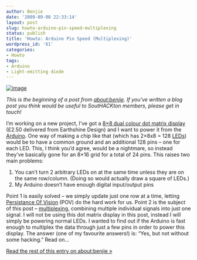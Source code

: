 ```yaml
---
author: Benjie
date: '2009-09-08 22:33:14'
layout: post
slug: howto-arduino-pin-speed-multiplexing
status: publish
title: 'Howto: Arduino Pin Speed (Multiplexing)'
wordpress_id: '61'
categories:
- Howto
tags:
- Arduino
- Light-emitting diode
---
```


[![image](http://www.earthshinedesign.co.uk/image/cache/1425313_75-250x250.jpg "8x8 dual colour dot matrix display")](http://www.earthshinedesign.co.uk/index.php?route=product/product&path=38_43&product_id=82)

*This is the beginning of a post from
[about:benjie](http://www.benjiegillam.com/ "Benjie"). If you've written
a blog post you think would be useful to SoutHACKton members, please get
in touch!*

I’m working on a new project, I’ve got a 
[8×8 dual colour dot matrix display](http://www.earthshinedesign.co.uk/index.php?route=product/product&path=38_43&product_id=82 "8x8 dual colour dot matrix display")
(£2.50 delivered from Earthshine Design) and I want to power it from the
[Arduino](http://www.arduino.cc "Arduino"). One way of making a chip
like that (which has 2×8x8 = 128
[LEDs](http://en.wikipedia.org/wiki/Light-emitting_diode "Light-emitting diode"))
would be to have a common ground and an additional 128 pins – one for
each LED. This, I think you’d agree, would be a nightmare, so instead
they’ve basically gone for an 8×16 grid for a total of 24 pins. This
raises two main problems:

1.  You can’t turn 2 arbitrary LEDs on at the same time unless they are
    on the same row/column. (Doing so would actually draw a square of
    LEDs.)
2.  My Arduino doesn’t have enough digital input/output pins

Point 1 is easily solved – we simply update just one row at a time,
letting 
[Persistance Of Vision](http://en.wikipedia.org/wiki/Persistence_of_vision) (POV) do the
hard work for us. Point 2 is the subject of this post –
[multiplexing](http://en.wikipedia.org/wiki/Multiplexing "Multiplexing"),
combining multiple individual signals into just one signal. I will not
be using this dot matrix display in this post, instead I will simply be
powering normal LEDs. I wanted to find out if the Arduino is fast enough
to multiplex the data through just a few pins in order to power this
display. The answer (one of my favourite answers!) is: “Yes, but not
without some hacking.” Read on… 

[Read the rest of this entry on about:benjie »](http://www.benjiegillam.com/2009/09/arduino-pin-speed-multiplexing/#more-224)
